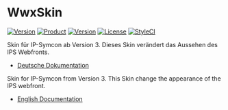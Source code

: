 # WwxSkin

[![Version](https://img.shields.io/badge/Symcon-Webfront--Skin-red.svg)](https://www.symcon.de/service/dokumentation/entwicklerbereich/sdk-tools/sdk-skins/)
[![Product](https://img.shields.io/badge/Symcon%20Version-4.1--5.1-blue.svg)](https://www.symcon.de/produkt/)
[![Version](https://img.shields.io/badge/Skin%20Version-1.3.20190405-orange.svg)](https://github.com/Wilkware/WwxSkin)
[![License](https://img.shields.io/badge/License-CC%20BY--NC--SA%204.0-green.svg)](https://creativecommons.org/licenses/by-nc-sa/4.0/)
[![StyleCI](https://github.styleci.io/repos/117355336/shield?style=flat)](https://github.styleci.io/repos/117355336)


Skin für IP-Symcon ab Version 3. Dieses Skin verändert das Aussehen des IPS Webfronts.

 - [Deutsche Dokumentation](docs/de/README.md "Deutsche Dokumentation")
 
Skin for IP-Symcon from Version 3. This Skin change the appearance of the IPS webfront. 

 - [English Documentation](docs/en/README.md "English documentation") 